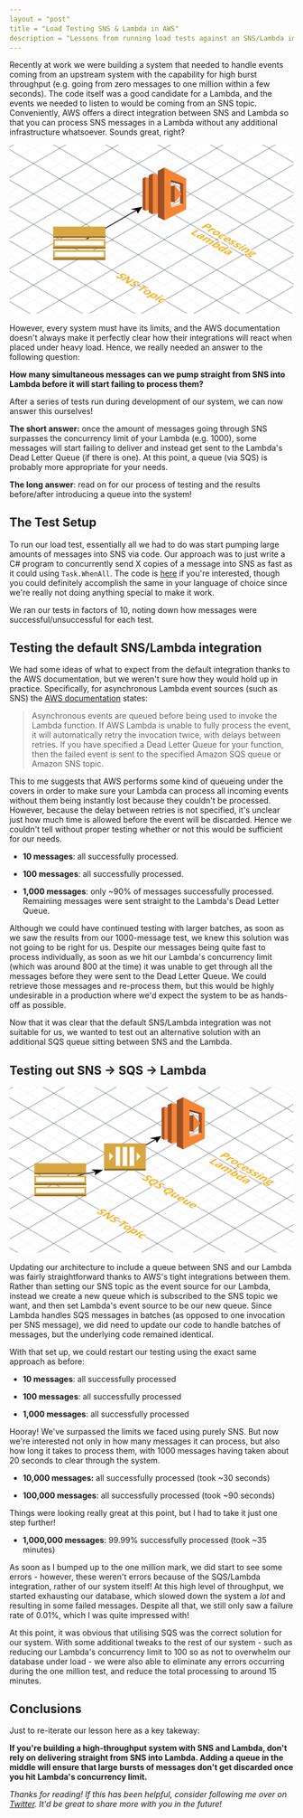 ```yaml
---
layout = "post"
title = "Load Testing SNS & Lambda in AWS"
description = "Lessons from running load tests against an SNS/Lambda integration in AWS."
---
```


Recently at work we were building a system that needed to handle events coming from an upstream system with the capability for high burst throughput (e.g. going from zero messages to one million within a few seconds). The code itself was a good candidate for a Lambda, and the events we needed to listen to would be coming from an SNS topic. Conveniently, AWS offers a direct integration between SNS and Lambda so that you can process SNS messages in a Lambda without any additional infrastructure whatsoever. Sounds great, right?

![](/assets/images/load-testing-sns-lambda/integration.png)

However, every system must have its limits, and the AWS documentation doesn't always make it perfectly clear how their integrations will react when placed under heavy load. Hence, we really needed an answer to the following question:

**How many simultaneous messages can we pump straight from SNS into Lambda before it will start failing to process them?**

After a series of tests run during development of our system, we can now answer this ourselves!

**The short answer:** once the amount of messages going through SNS surpasses the concurrency limit of your Lambda (e.g. 1000), some messages will start failing to deliver and instead get sent to the Lambda's Dead Letter Queue (if there is one). At this point, a queue (via SQS) is probably more appropriate for your needs.

**The long answer**: read on for our process of testing and the results before/after introducing a queue into the system!

## The Test Setup

To run our load test, essentially all we had to do was start pumping large amounts of messages into SNS via code. Our approach was to just write a C# program to concurrently send X copies of a message into SNS as fast as it could using `Task.WhenAll`. The code is [here](https://gist.github.com/chrislewisdev/32b16cb5c07f57537f399e9453b5c4cf) if you're interested, though you could definitely accomplish the same in your language of choice since we're really not doing anything special to make it work.

We ran our tests in factors of 10, noting down how messages were successful/unsuccessful for each test.

## Testing the default SNS/Lambda integration

We had some ideas of what to expect from the default integration thanks to the AWS documentation, but we weren't sure how they would hold up in practice. Specifically, for asynchronous Lambda event sources (such as SNS) the [AWS documentation](https://docs.aws.amazon.com/lambda/latest/dg/retries-on-errors.html) states:
> Asynchronous events are queued before being used to invoke the Lambda function. If AWS Lambda is unable to fully process the event, it will automatically retry the invocation twice, with delays between retries. If you have specified a Dead Letter Queue for your function, then the failed event is sent to the specified Amazon SQS queue or Amazon SNS topic.

This to me suggests that AWS performs some kind of queueing under the covers in order to make sure your Lambda can process all incoming events without them being instantly lost because they couldn't be processed. However, because the delay between retries is not specified, it's unclear just how much time is allowed before the event will be discarded. Hence we couldn't tell without proper testing whether or not this would be sufficient for our needs.

* **10 messages**: all successfully processed.

* **100 messages**: all successfully processed.

* **1,000 messages**: only ~90% of messages successfully processed. Remaining messages were sent straight to the Lambda's Dead Letter Queue.

Although we could have continued testing with larger batches, as soon as we saw the results from our 1000-message test, we knew this solution was not going to be right for us. Despite our messages being quite fast to process individually, as soon as we hit our Lambda's concurrency limit (which was around 800 at the time) it was unable to get through all the messages before they were sent to the Dead Letter Queue. We could retrieve those messages and re-process them, but this would be highly undesirable in a production where we'd expect the system to be as hands-off as possible.

Now that it was clear that the default SNS/Lambda integration was not suitable for us, we wanted to test out an alternative solution with an additional SQS queue sitting between SNS and the Lambda.

## Testing out SNS -> SQS -> Lambda

![](/assets/images/load-testing-sns-lambda/sqs.png)

Updating our architecture to include a queue between SNS and our Lambda was fairly straightforward thanks to AWS's tight integrations between them. Rather than setting our SNS topic as the event source for our Lambda, instead we create a new queue which is subscribed to the SNS topic we want, and then set Lambda's event source to be our new queue. Since Lambda handles SQS messages in batches (as opposed to one invocation per SNS message), we did need to update our code to handle batches of messages, but the underlying code remained identical.

With that set up, we could restart our testing using the exact same approach as before:

* **10 messages**: all successfully processed

* **100 messages**: all successfully processed

* **1,000 messages**: all successfully processed

Hooray! We've surpassed the limits we faced using purely SNS. But now we're interested not only in how many messages it can process, but also how long it takes to process them, with 1000 messages having taken about 20 seconds to clear through the system.

* **10,000 messages:** all successfully processed (took ~30 seconds)

* **100,000 messages**: all successfully processed (took ~90 seconds)

Things were looking really great at this point, but I had to take it just one step further!

* **1,000,000 messages**: 99.99% successfully processed (took ~35 minutes)

As soon as I bumped up to the one million mark, we did start to see some errors - however, these weren't errors because of the SQS/Lambda integration, rather of our system itself! At this high level of throughput, we started exhausting our database, which slowed down the system a *lot* and resulting in some failed messages. Despite all that, we still only saw a failure rate of 0.01%, which I was quite impressed with!

At this point, it was obvious that utilising SQS was the correct solution for our system. With some additional tweaks to the rest of our system - such as reducing our Lambda's concurrency limit to 100 so as not to overwhelm our database under load - we were also able to eliminate any errors occurring during the one million test, and reduce the total processing to around 15 minutes.

## Conclusions

Just to re-iterate our lesson here as a key takeway:

**If you're building a high-throughput system with SNS and Lambda, don't rely on delivering straight from SNS into Lambda. Adding a queue in the middle will ensure that large bursts of messages don't get discarded once you hit Lambda's concurrency limit.**

*Thanks for reading! If this has been helpful, consider following me over on [Twitter](https://twitter.com/chrislewisdev). It'd be great to share more with you in the future!*
